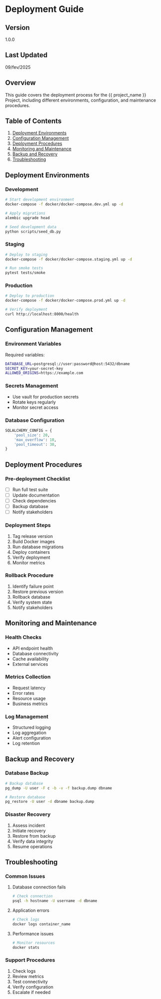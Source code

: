 # Deployment Guide

## Version
1.0.0

## Last Updated
09/fev/2025

## Overview
This guide covers the deployment process for the {{ project_name }} Project, 
including different environments, configuration, and maintenance procedures.

## Table of Contents
1. [Deployment Environments](#deployment-environments)
2. [Configuration Management](#configuration-management)
3. [Deployment Procedures](#deployment-procedures)
4. [Monitoring and Maintenance](#monitoring-and-maintenance)
5. [Backup and Recovery](#backup-and-recovery)
6. [Troubleshooting](#troubleshooting)

## Deployment Environments

### Development
```bash
# Start development environment
docker-compose -f docker/docker-compose.dev.yml up -d

# Apply migrations
alembic upgrade head

# Seed development data
python scripts/seed_db.py
```

### Staging
```bash
# Deploy to staging
docker-compose -f docker/docker-compose.staging.yml up -d

# Run smoke tests
pytest tests/smoke
```

### Production
```bash
# Deploy to production
docker-compose -f docker/docker-compose.prod.yml up -d

# Verify deployment
curl http://localhost:8000/health
```

## Configuration Management

### Environment Variables
Required variables:
```bash
DATABASE_URL=postgresql://user:password@host:5432/dbname
SECRET_KEY=your-secret-key
ALLOWED_ORIGINS=https://example.com
```

### Secrets Management
- Use vault for production secrets
- Rotate keys regularly
- Monitor secret access

### Database Configuration
```python
SQLALCHEMY_CONFIG = {
    'pool_size': 20,
    'max_overflow': 10,
    'pool_timeout': 30,
}
```

## Deployment Procedures

### Pre-deployment Checklist
- [ ] Run full test suite
- [ ] Update documentation
- [ ] Check dependencies
- [ ] Backup database
- [ ] Notify stakeholders

### Deployment Steps
1. Tag release version
2. Build Docker images
3. Run database migrations
4. Deploy containers
5. Verify deployment
6. Monitor metrics

### Rollback Procedure
1. Identify failure point
2. Restore previous version
3. Rollback database
4. Verify system state
5. Notify stakeholders

## Monitoring and Maintenance

### Health Checks
- API endpoint health
- Database connectivity
- Cache availability
- External services

### Metrics Collection
- Request latency
- Error rates
- Resource usage
- Business metrics

### Log Management
- Structured logging
- Log aggregation
- Alert configuration
- Log retention

## Backup and Recovery

### Database Backup
```bash
# Backup database
pg_dump -U user -F c -b -v -f backup.dump dbname

# Restore database
pg_restore -U user -d dbname backup.dump
```

### Disaster Recovery
1. Assess incident
2. Initiate recovery
3. Restore from backup
4. Verify data integrity
5. Resume operations

## Troubleshooting

### Common Issues
1. Database connection fails
   ```bash
   # Check connection
   psql -h hostname -U username -d dbname
   ```

2. Application errors
   ```bash
   # Check logs
   docker logs container_name
   ```

3. Performance issues
   ```bash
   # Monitor resources
   docker stats
   ```

### Support Procedures
1. Check logs
2. Review metrics
3. Test connectivity
4. Verify configuration
5. Escalate if needed 